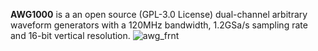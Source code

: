 **AWG1000** is a an open source  (GPL-3.0 License) dual-channel arbitrary waveform generators with a 120MHz bandwidth, 1.2GSa/s sampling rate and 16-bit vertical resolution.
![awg_frnt](https://user-images.githubusercontent.com/12783250/179718555-1f5b736a-f224-4071-91f4-4bafd1c06f84.png)

